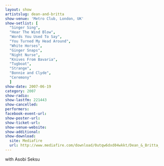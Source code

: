 ```yaml
---
layout: show
artistslug: dean-and-britta
show-venue: 'Metro Club, London, UK'
show-setlist: [
  "Singer Sing",
  "Hear The Wind Blow",
  "Words You Used To Say",
  "You Turned My Head Around",
  "White Horses",
  "Ginger Snaps",
  "Night Nurse",
  "Knives From Bavaria",
  "Tugboat",
  "Strange",
  "Bonnie and Clyde",
  "Ceremony"
  ]
show-date: 2007-06-19
category: 2007
show-radio: 
show-lastfm: 221443
show-cancelled: 
performers: 
facebook-event-url: 
show-poster-url: 
show-ticket-url: 
show-venue-website: 
show-additional: 
show-download: 
  site: Mediafire
  url: http://www.mediafire.com/download/0utqw6dxd04wkkt/Dean_&_Britta_2007-06-19__Metro_London_UK.zip
---
```


with Asobi Seksu